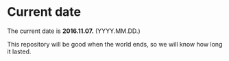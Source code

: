 # Current date

The current date is **2016.11.07.** (YYYY.MM.DD.)

This repository will be good when the world ends, so we will know how long it lasted.